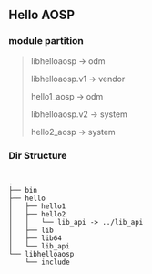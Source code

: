 ## Hello AOSP

### module partition

> libhelloaosp -> odm
>
> libhelloaosp.v1 -> vendor
>
> hello1_aosp -> odm
>
> libhelloaosp.v2 -> system
>
> hello2_aosp -> system


### Dir Structure

```

.
├── bin
├── hello
│   ├── hello1
│   ├── hello2
│   │   └── lib_api -> ../lib_api
│   ├── lib
│   ├── lib64
│   └── lib_api
└── libhelloaosp
    └── include


```
